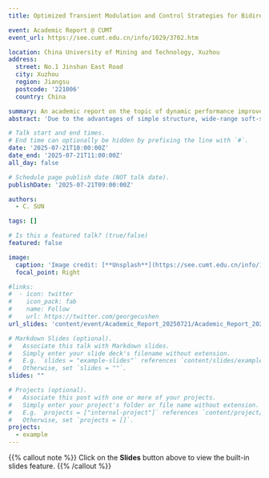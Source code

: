 ```yaml
---
title: Optimized Transient Modulation and Control Strategies for Bidirectional Dual-Active-Bridge DC-DC Converters

event: Academic Report @ CUMT
event_url: https://see.cumt.edu.cn/info/1029/3702.htm

location: China University of Mining and Technology, Xuzhou
address:
  street: No.1 Jinshan East Road
  city: Xuzhou
  region: Jiangsu
  postcode: '221006'
  country: China

summary: An academic report on the topic of dynamic performance improvement for DAB converters @ CUMT.
abstract: 'Due to the advantages of simple structure, wide-range soft-switching features, ease of modulation and control, etc., both non-resonant dual-active-bridge converter (NR-DABC) and series-resonant DABC (SR-DABC) are preferred options for isolated bidirectional dc-dc power-conversion applications. As DABC is more frequently employed in power-electronic systems that demand fast dynamics, its optimal transient performance is an active research topic. It is found that when the control variables, i.e., phase-shift angles, are updated through conventional transient phase-shift modulation, severe transient oscillations and/or dc offsets will be induced in the high-frequency-link currents of DABC. These transient oscillations and dc offsets will lead to high current stresses on power devices, and they can span many switching periods during transient stage, thus introducing excessive time delays between the PWM generator and controller. Consequently, truly optimal dynamic performance cannot be achieved with a high-performance controller alone, and the modulation-induced problems must also be thoroughly investigated. This report focuses on developing sensorless optimized transient phase-shift modulation methods for DABCs and presents detailed theoretical analyses, mathematical derivations, and real-time closed-loop experimental verifications. The reported findings provide insights on the optimization of the dynamics of DABC using advanced and effective transient modulation schemes and controller design.'

# Talk start and end times.
# End time can optionally be hidden by prefixing the line with `#`.
date: '2025-07-21T10:00:00Z'
date_end: '2025-07-21T11:00:00Z'
all_day: false

# Schedule page publish date (NOT talk date).
publishDate: '2025-07-21T09:00:00Z'

authors:
  - C. SUN

tags: []

# Is this a featured talk? (true/false)
featured: false

image:
  caption: 'Image credit: [**Unsplash**](https://see.cumt.edu.cn/info/1029/3702.htm)'
  focal_point: Right

#links:
#  - icon: twitter
#    icon_pack: fab
#    name: Follow
#    url: https://twitter.com/georgecushen
url_slides: 'content/event/Academic_Report_20250721/Academic_Report_20250721.pdf'

# Markdown Slides (optional).
#   Associate this talk with Markdown slides.
#   Simply enter your slide deck's filename without extension.
#   E.g. `slides = "example-slides"` references `content/slides/example-slides.md`.
#   Otherwise, set `slides = ""`.
slides: ""

# Projects (optional).
#   Associate this post with one or more of your projects.
#   Simply enter your project's folder or file name without extension.
#   E.g. `projects = ["internal-project"]` references `content/project/deep-learning/index.md`.
#   Otherwise, set `projects = []`.
projects:
  - example
---
```


{{% callout note %}}
Click on the **Slides** button above to view the built-in slides feature.
{{% /callout %}}
